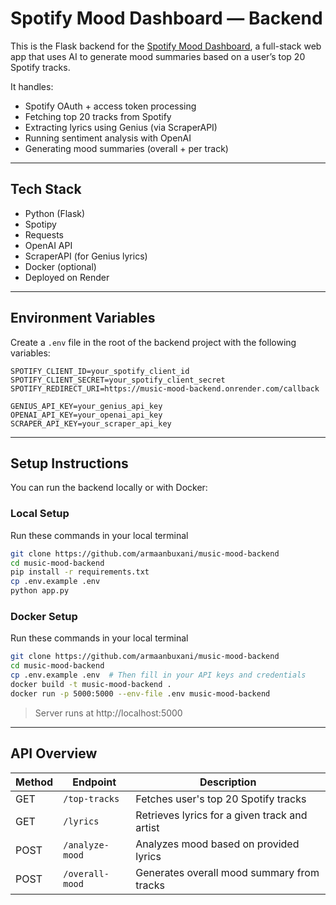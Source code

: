 # Spotify Mood Dashboard — Backend

This is the Flask backend for the [Spotify Mood Dashboard](https://github.com/armaanbuxani/music-mood-frontend), a full-stack web app that uses AI to generate mood summaries based on a user’s top 20 Spotify tracks.

It handles:
- Spotify OAuth + access token processing
- Fetching top 20 tracks from Spotify
- Extracting lyrics using Genius (via ScraperAPI)
- Running sentiment analysis with OpenAI
- Generating mood summaries (overall + per track)

---

## Tech Stack

- Python (Flask)
- Spotipy
- Requests
- OpenAI API
- ScraperAPI (for Genius lyrics)
- Docker (optional)
- Deployed on Render

---

## Environment Variables

Create a `.env` file in the root of the backend project with the following variables:

```env
SPOTIFY_CLIENT_ID=your_spotify_client_id
SPOTIFY_CLIENT_SECRET=your_spotify_client_secret
SPOTIFY_REDIRECT_URI=https://music-mood-backend.onrender.com/callback

GENIUS_API_KEY=your_genius_api_key
OPENAI_API_KEY=your_openai_api_key
SCRAPER_API_KEY=your_scraper_api_key
```

---

## Setup Instructions

You can run the backend locally or with Docker:

### Local Setup 

Run these commands in your local terminal 
```bash
git clone https://github.com/armaanbuxani/music-mood-backend
cd music-mood-backend
pip install -r requirements.txt
cp .env.example .env  
python app.py
```

### Docker Setup 

Run these commands in your local terminal
```bash
git clone https://github.com/armaanbuxani/music-mood-backend
cd music-mood-backend
cp .env.example .env  # Then fill in your API keys and credentials 
docker build -t music-mood-backend .
docker run -p 5000:5000 --env-file .env music-mood-backend
```
>Server runs at http://localhost:5000

---

## API Overview 

| Method | Endpoint           | Description                                  |
|--------|--------------------|----------------------------------------------|
| GET    | `/top-tracks`      | Fetches user's top 20 Spotify tracks         |
| GET    | `/lyrics`          | Retrieves lyrics for a given track and artist |
| POST   | `/analyze-mood`    | Analyzes mood based on provided lyrics       |
| POST   | `/overall-mood`    | Generates overall mood summary from tracks   |
